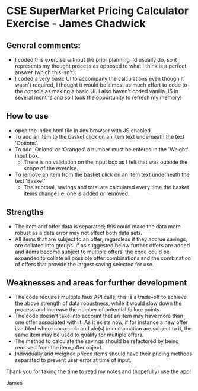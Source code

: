 # CSE SuperMarket Pricing Calculator Exercise - James Chadwick

## General comments:

- I coded this exercise without the prior planning I'd usually do, so it represents my thought process as opposed to what I think is a perfect answer (which this isn't).
- I coded a very basic UI to accompany the calculations even though it wasn't required, I thought it would be almost as much effort to code to the console as making a basic UI. I also haven't coded vanilla JS in several months and so I took the opportunity to refresh my memory!

## How to use

- open the index.html file in any browser with JS enabled.
- To add an item to the basket click on an item text underneath the text 'Options'.
- To add 'Onions' or 'Oranges' a number must be entered in the 'Weight' input box.
  - There is no validation on the input box as I felt that was outside the scope of the exercise.
- To remove an item from the basket click on an item text underneath the text 'Basket'
  - The subtotal, savings and total are calculated every time the basket items change i.e. one is added or removed.

## Strengths

- The item and offer data is separated; this could make the data more robust as a data error may not affect both data sets.
- All items that are subject to an offer, regardless if they accrue savings, are collated into groups. If as suggested below further offers are added and items become subject to multiple offers, the code could be expanded to collate all possible offer combinations and the combination of offers that provide the largest saving selected for use.

## Weaknesses and areas for further development

- The code requires multiple faux API calls; this is a trade-off to achieve the above strength of data robustness, while it would slow down the process and increase the number of potential failure points.
- The code doesn't take into account that an item may have more than one offer associated with it. As it exists now, if for instance a new offer is added where coca-cola and ale(s) in combination are subject to it, the same item may be used to qualify for multiple offers.
- The method to calculate the savings should be refactored by being removed from the item_offer object.
- Individually and weighed priced items should have their pricing methods separated to prevent user error at time of input.

Thank you for taking the time to read my notes and (hopefully) use the app!

James
